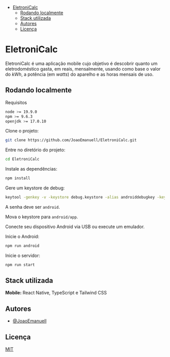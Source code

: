- [EletroniCalc](#eletronicalc)
  - [Rodando localmente](#rodando-localmente)
  - [Stack utilizada](#stack-utilizada)
  - [Autores](#autores)
  - [Licença](#licença)


# EletroniCalc

EletroniCalc é uma aplicação mobile cujo objetivo é descobrir quanto um eletrodoméstico gasta, em reais, mensalmente, usando como base o valor do *kWh*, a potência (em *watts*) do aparelho e as horas mensais de uso.

## Rodando localmente

Requisitos

```bash
node >= 19.9.0
npm >= 9.6.3
openjdk >= 17.0.10
```

Clone o projeto:

```bash
git clone https://github.com/JoaoEmanuell/EletroniCalc.git
```

Entre no diretório do projeto:

```bash
cd EletroniCalc
```

Instale as dependências:

```bash
npm install
```

Gere um keystore de debug:

```bash
keytool -genkey -v -keystore debug.keystore -alias androiddebugkey -keyalg RSA -keysize 2048 -validity 10000
```

A senha deve ser `android`.

Mova o keystore para `android/app`.

Conecte seu dispositivo Android via USB ou execute um emulador.

Inicie o Android:

```bash
npm run android
```

Inicie o servidor:

```bash
npm run start
```

## Stack utilizada

**Mobile:** React Native, TypeScript e Tailwind CSS

## Autores

- [@JoaoEmanuell](https://www.github.com/JoaoEmanuell)

## Licença

[MIT](https://github.com/JoaoEmanuell/EletroniCalc/blob/master/LICENSE)